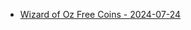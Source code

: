 <ul>
  <li><a href="https://l.facebook.com/l.php?u=https%3A%2F%2Fzynga.social%2Fnwpf&h=AT2_BhHsVrc8OHD3yKNm1t6V_ngqOopjdLFhy6veriyAXKbhE2y_E-xoCLYeluGsJXjGyFQq_TqTmCHlzFSlD8M2ZsVyz4y1zISKiHMVbokWozZkiNOBQlej6VeDRsHzY6LZ4ZwGxY3l&__tn__=-UK-R&c[0]=AT2sL7PMpV52-mP0bpugnrQGBzAft01uWdw5wPzcvVO8_CLkVe6wGnGcjrCl5tdUWwCthTZlVXY9Gujo7KIbq6m2PAuLE5QKSxYMcgghAvP9d54bCrYInVpzWk3kGfZV5CDmYioVOo1NdtHv21Jx7xcjr6ANXksbsroMzglGuQD6jy4nwrdL_MZidGNkMN8vucXWEnG-kKVW69NkIPP9r41s7qbdzzlkFxyl">Wizard of Oz Free Coins - 2024-07-24</a></li>

</ul>
